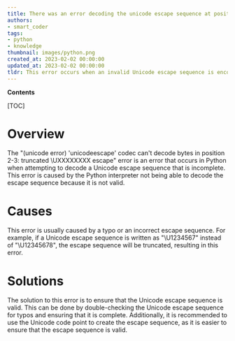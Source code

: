 ```yaml
---
title: There was an error decoding the unicode escape sequence at position 2-3 because it was truncated
authors:
- smart_coder
tags:
- python
- knowledge
thumbnail: images/python.png
created_at: 2023-02-02 00:00:00
updated_at: 2023-02-02 00:00:00
tldr: This error occurs when an invalid Unicode escape sequence is encountered in a string literal.
---
```


**Contents**

[TOC]

# Overview

The "(unicode error) 'unicodeescape' codec can't decode bytes in position 2-3: truncated \UXXXXXXXX escape" error is an error that occurs in Python when attempting to decode a Unicode escape sequence that is incomplete. This error is caused by the Python interpreter not being able to decode the escape sequence because it is not valid.

# Causes

This error is usually caused by a typo or an incorrect escape sequence. For example, if a Unicode escape sequence is written as "\U1234567" instead of "\U12345678", the escape sequence will be truncated, resulting in this error.

# Solutions

The solution to this error is to ensure that the Unicode escape sequence is valid. This can be done by double-checking the Unicode escape sequence for typos and ensuring that it is complete. Additionally, it is recommended to use the Unicode code point to create the escape sequence, as it is easier to ensure that the escape sequence is valid.
